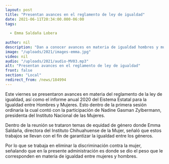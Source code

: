 ```yaml
---
layout: post
title: "Presentan avances en el reglamento de ley de igualdad"
date: 2021-06-11T20:34:00.000-06:00
tags:
  
  - Emma Saldaña Lobera
  
author: nil
description: "Dan a conocer avances en materia de igualdad hombres y mujeres."
image: "/uploads/2021/images-emma.jpg"
video: nil
audio: "/uploads/2021/audio-MV03.mp3"
alt: "Presentan avances en el reglamento de ley de igualdad"
front: false
section: "Local"
redirect_from: /news/184994
---
```


Este viernes se presentaron avances en materia del reglamento de la ley de igualdad, así como el informe anual 2020 del Eistema Estatal para la Igualdad entre Hombres y Mujeres. Esto dentro de la primera sesión ordinaria la cual contó con la participación de Nadine Gasman Zylbermann, presidenta del Instituto Nacional de las Mujeres. 

Dentro de la reunión se trataron temas de equidad de género donde Emma Saldaña, directora del Instituto Chihuahuense de la Mujer, señaló que estos trabajos se llevan con el fin de garantizar la igualdad entre los géneros.

Por lo que se trabaja en eliminar la discriminación contra la mujer, señalando que en la presente administración es donde se dio el peso que le corresponden en materia de igualdad entre mujeres y hombres.